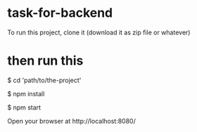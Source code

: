 # task-for-backend
To run this project, clone it (download it as zip file or whatever)

# then run this

$ cd 'path/to/the-project'

$ npm install

$ npm start

Open your browser at http://localhost:8080/